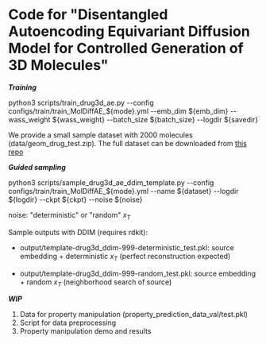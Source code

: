 Code for "Disentangled Autoencoding Equivariant Diffusion Model for Controlled Generation of 3D Molecules"
======

***Training***

python3 scripts/train_drug3d_ae.py --config configs/train/train_MolDiffAE_${mode}.yml --emb_dim ${emb_dim} --wass_weight ${wass_weight} --batch_size ${batch_size} --logdir ${savedir}

We provide a small sample dataset with 2000 molecules (data/geom_drug_test.zip). The full dataset can be downloaded from [this repo](https://github.com/pengxingang/MolDiff)

***Guided sampling***

python3 scripts/sample_drug3d_ae_ddim_template.py --config configs/train/train_MolDiffAE_${mode}.yml --name ${dataset} --logdir ${logdir} --ckpt ${ckpt}  --noise ${noise}

noise: "deterministic" or "random" $x_T$

Sample outputs with DDIM (requires rdkit):

- output/template-drug3d_ddim-999-deterministic_test.pkl: source embedding + deterministic $x_T$ (perfect reconstruction expected)

- output/template-drug3d_ddim-999-random_test.pkl: source embedding + random $x_T$ (neighborhood search of source) 

***WIP***

1. Data for property manipulation (property_prediction_data_val/test.pkl)
2. Script for data preprocessing
3. Property manipulation demo and results
